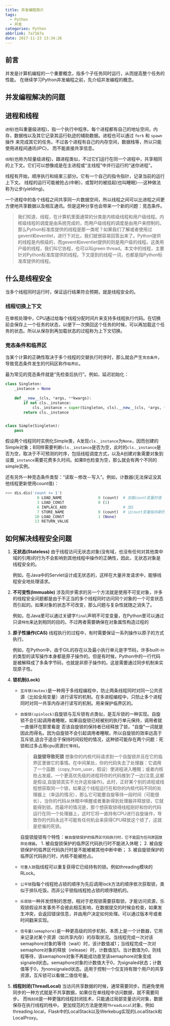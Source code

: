 ```yaml
---
title: 并发编程简介
tags:
  - Python
  - 并发
categories: Python
abbrlink: 7a7167a
date: 2017-11-23 13:34:26
---
```


## 前言

并发是计算机编程的一个重要概念，指多个子任务同时运行，从而提高整个任务的性能。
在继续学习Python并发编程之前，先介绍并发编程的概念。
<!-- more -->
## 并发编程解决的问题

## 进程和线程

`进程`(也叫重量级进程)，指一个执行中程序。每个进程都有自己的地址空间，内存，数据栈以及其它记录其运行轨迹的辅助数据。进程也可以通过 `fork` 和 `spawn` 操作 来完成其它的任务。不过各个进程有自己的内存空间，数据栈等，所以只能使用进程间通讯(IPC)， 而不能直接共享信息。

`线程`(也称为轻量级进程)，跟进程类似，不过它们运行在同一个进程中，共享相同的上下文。它们可以想像成是在主进程或“主线程”中并行运行的“迷你进程”。

线程有开始，顺序执行和结束三部分。它有一个自己的指令指针，记录当前的运行上下文。 线程的运行可能被抢占(中断)，或暂时的被挂起(也叫睡眠)---这种做法称为让步(yielding)。 

一个进程中的各个线程之间共享同一片数据空间，所以线程之间可以比进程之间更方便地共享数据以及相互通讯。但是这种分享也会带来一个新的问题：竞态条件。
>我们知道，线程，在计算机里面通常的分类是内核级线程和用户级线程。内核级线程的调度是由系统完成的，而用户级线程的调度是由用户来控制的。那么Python标准库提供的线程是那一类呢？如果我们了解或者使用过gevent和eventlet，进行下对比，我们就很容易回答出来了。Python提供的线程是内核级的，而gevent和eventlet提供的则是用户级的线程。这类用户级的线程，我们叫它协程，也可以叫green thread。本文中的线程，主要针对Python标准库提供的线程。下文提到的线程一词，也都是指Python标准库提供的线程。

## 什么是线程安全

当多个线程同时运行时，保证运行结果符合预期，就是线程安全的。

### 线程切换上下文

在单核处理中，CPU通过给每个线程分配时间片来支持多线程执行代码。在切换前会保存上一个任务的状态，以便下一次换回这个任务的时候，可以再加载这个任务的状态。所以从保存到再加载状态的过程称为上下文切换。

### 竞态条件和临界区

当某个计算的正确性取决于多个线程的交替执行时序时，那么就会产生`竞态条件`，导致竞态条件发生的代码区称作`临界区`。

最为常见的竞态条件就是“先检查后执行”。例如，延迟初始化：
```python
class Singleton:
    _instance = None
    
    def __new__(cls, *args, **kwargs):
        if not cls._instance:
            cls._instance = super(Singleton, cls).__new__(cls, *args, **kwargs)
        return cls._instance


class Simple(Singleton):
    pass
```
假设两个线程同时实例化Simple类，A发现`cls._instance`为`None`，因而创建的Simple对象；B同样需要判断`cls._instance`是否为空，此时的`cls._instance`是否为空，取决于不可预测的时序，包括线程调度方式，以及A创建对象需要对象到设置`_instance`需要花费多久时间。如果B也检查为空，那么就会有两个不同的simple实例。

还有另外一种竞态条件类型：“读取－修改－写入”。例如，计数器(无法保证没其他线程更新使用count值)：
```python
>>> dis.dis('count += 1')
              0 LOAD_NAME                0 (count)  # 加载count变量的值
              3 LOAD_CONST               0 (1)
              6 INPLACE_ADD                         # 加1
              7 STORE_NAME               0 (count)  # 让count变量指向新的值
             10 LOAD_CONST               1 (None)
             13 RETURN_VALUE
```

## 如何解决线程安全问题

1. **无状态(Stateless)**
    由于线程访问无状态对象(没有域，也没有任何对其他类中域的引用)的行为不会影响到其他线程中操作的正确性，因此，无状态对象是线程安全的。

    例如，在Java中的Servlet设计成无状态的，这样在大量并发请求中，能够线程安全地处理请求。

2. **不可变性(Immuable)**
    涉及同步需求的另一个方法就是使用不可变对象，许多的线程安全问题都是由于不正当的多个线程同时访问同个对象的一个可变状态而引起的。如果对象的状态不可改变，那么问题与复杂性就随之消失了。

    例如，在Java里可以通过关键字`final`声明不可变变量，在Python里可以通过只读`特性`来达到相同的目的。不过两者需要确保在对象属性构造过程的

3. **原子性操作(CAS)**
    线程执行的过程中，有时需要保证一系列操作以原子的方式执行。

    例如，在Python中，由于GIL的存在以及最小执行单元是字节码，许多built-in的类型的读写操作本身都是原子操作的。但是有时候，Python中的一行代码是被解释成了多条字节码，也就是非原子操作的。这是需要通过同步机制来实现原子性。

4. **锁机制(Lock)**
    - `互斥锁(mutex)`是一种用于多线程编程中，防止两条线程同时对同一公共资源（比如全局变量）进行读写的机制。在多进程编程中，只防止多个进程同时对同一共享内存进行读写的机制。用来保护临界区的。

    - `自旋锁(spinlock)`自旋锁与互斥锁有点类似，是互斥锁的一种实现。自旋锁不会引起调用者睡眠，如果自旋锁已经被别的执行单元保持，调用者就一直循环在那里看是 否该自旋锁的保持者已经释放了锁，"自旋"一词就是因此而得名。因为自旋锁不会引起调用者睡眠，所以自旋锁的效率远高于互斥锁,适合于适合于保持时间较短的情况，这种锁可能存在两个问题：死锁和过多占用cpu资源(`忙等待`)。

        > **自旋锁导致死锁**
        想象你的内核代码请求到一个自旋锁并且在它的临界区里做它的事情。在中间某处，你的代码失去了处理器：它调用了一个函数（copy_from_user，假设）使进程进入睡眠；或者内核抢占发威，一个更高优先级的进程将你的代码推到了一边(注意,这都是假设,自旋锁其实不允许这些操作)。此时，正好某个别的进程或线程想获取同一个锁，如果这个线程运行在和你的内核代码不同的处理器上（幸运的情况），那么它可能要自旋等待一段时间（可能很长），当你的代码从休眠中唤醒或者重新得到处理器并释放锁，它就能得到锁。而最坏的情况是，那个想获取锁得线程刚好和你的代码运行在同一个处理器上，这时它将一直持有CPU进行自旋操作，导致你的代码永远不可能有任何机会来获得CPU释放这个锁了，这就是悲催的死锁。 

        自旋锁旋锁有个特性：`被自旋锁保护的临界区代码执行时，它不能因为任何原因放弃处理器`。
            1. 被自旋锁保护的临界区代码执行时不能进入休眠；
            2. 被自旋锁保护的临界区代码执行时是不能被被其他中断中断；
            3. 被自旋锁保护的临界区代码执行时，内核不能被抢占。

    - `可重入锁`指线程可以重复获得它已经持有的锁。例如threading模块的RLock。

    - `公平锁`指每个线程抢占锁的顺序为先后调用lock方法的顺序依次获取锁，类似于排队吃饭。而非公平锁指线程抢占锁的顺序随机的。

    - `乐观锁`一种并发控制的思想，相对于悲观锁需要获取锁，才能访问资源，乐观锁假设并发事务不会彼此相互影响，在数据提交的时候会检查，如果发生冲突，会返回错误信息，并由用户决定如何处理。可以通过版本号或者时间戳来实现。

    - `信号量(semaphore)`是一种更高级的同步机制，本质上是一个计数器，它用来记录对某个资源（如共享内存）的存取状况。当线程完成一次对该semaphore对象的等待（wait）时，该计数值减1；当线程完成一次对semaphore对象的释放（release）时，计数值加1。当计数值为0，则线程等待，该semaphore对象不再能成功直至该semaphore对象变成signaled状态。semaphore对象的计数值大于0，为signaled状态；计数值等于0，为nonsignaled状态。适用于控制一个仅支持有限个用户的共享资源，互斥锁可以看做二值信号量。

5. **线程封闭(ThreadLocal)**
    当访问共享数据的时候，通常需要同步。而避免使用同步的一种方式就是不共享数据，如果仅在单线程中访问数据，就不需要同步。
    而`栈封闭`是一种更强的线程封闭技术，只能通过局部变量访问对象，数据保存在执行线程的栈中。
    更加规范的方法是使用`ThreadLocal`对象，例如threading.local，Flask中的LocalStack以及Werkebug实现的LocalStack和LocalProxy。


